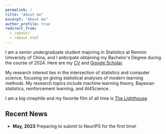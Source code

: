 ```yaml
---
permalink: /
title: "About me"
excerpt: "About me"
author_profile: true
redirect_from: 
  - /about/
  - /about.html
---
```


I am a senior undergraduate student majoring in Statistics at Renmin University of China, and I anticipate obtaining my Bachelor's Degree during the course of 2024. Here are my [CV](https://keanson.github.io/files/CV.pdf) and [Google Scholar](https://scholar.google.com/citations?hl=en&user=lqS0vk4AAAAJ).

My research interest lies in the intersection of statistics and computer science, focusing on giving statistical analyses of modern learning methods. My research topics include machine learning theory, Bayesian statistics, reinforcement learning, and AI4Science.

I am a big cinephile and my favorite film of all time is [The Lighthouse](https://www.imdb.com/title/tt7984734/).

## Recent News

* **May, 2023** Preparing to submit to NeurIPS for the first time!
